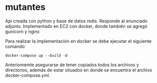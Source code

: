 # mutantes
Api creada con python y base de datos redis. Responde al enunciado adjunto. Implementado en EC2 con docker, donde también se agregó gunicorn y nginx

Para realizar la implementación en docker se debe ejecutar el siguiente comando:
```
docker-compose up --build -d
```
Anteriomemte asegurarse de tener copiados todos los archivos y directorios, además de estar situados en donde se encuentra el archivo docker-compose.yml.
